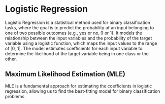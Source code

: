 # Logistic Regression

Logistic Regression is a statistical method used for binary classification tasks, where the goal is to predict the probability of an input belonging to one of two possible outcomes (e.g., yes or no, 0 or 1). It models the relationship between the input variables and the probability of the target variable using a logistic function, which maps the input values to the range of [0, 1]. The model estimates coefficients for each input variable to determine the likelihood of the target variable being in one class or the other.

## Maximum Likelihood Estimation (MLE)

MLE is a fundamental approach for estimating the coefficients in logistic regression, allowing us to find the best-fitting model for binary classification problems.
